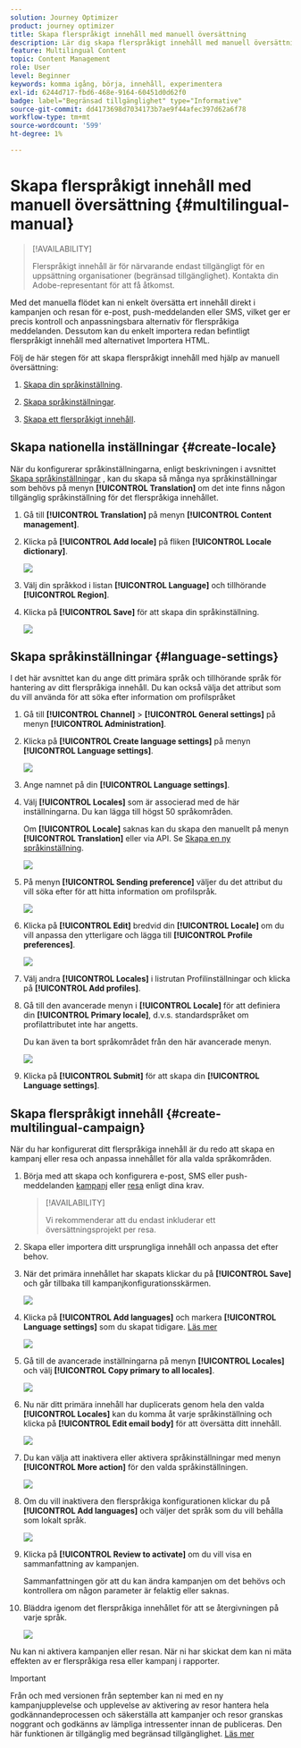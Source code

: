 ```yaml
---
solution: Journey Optimizer
product: journey optimizer
title: Skapa flerspråkigt innehåll med manuell översättning
description: Lär dig skapa flerspråkigt innehåll med manuell översättning i Journey Optimizer
feature: Multilingual Content
topic: Content Management
role: User
level: Beginner
keywords: komma igång, börja, innehåll, experimentera
exl-id: 6244d717-fbd6-468e-9164-60451d0d62f0
badge: label="Begränsad tillgänglighet" type="Informative"
source-git-commit: dd4173698d7034173b7ae9f44afec397d62a6f78
workflow-type: tm+mt
source-wordcount: '599'
ht-degree: 1%

---
```


# Skapa flerspråkigt innehåll med manuell översättning {#multilingual-manual}

>[!AVAILABILITY]
>
>Flerspråkigt innehåll är för närvarande endast tillgängligt för en uppsättning organisationer (begränsad tillgänglighet). Kontakta din Adobe-representant för att få åtkomst.

Med det manuella flödet kan ni enkelt översätta ert innehåll direkt i kampanjen och resan för e-post, push-meddelanden eller SMS, vilket ger er precis kontroll och anpassningsbara alternativ för flerspråkiga meddelanden. Dessutom kan du enkelt importera redan befintligt flerspråkigt innehåll med alternativet Importera HTML.

Följ de här stegen för att skapa flerspråkigt innehåll med hjälp av manuell översättning:

1. [Skapa din språkinställning](#create-locale).

1. [Skapa språkinställningar](#create-language-settings).

1. [Skapa ett flerspråkigt innehåll](#create-a-multilingual-campaign).

## Skapa nationella inställningar {#create-locale}

När du konfigurerar språkinställningarna, enligt beskrivningen i avsnittet [Skapa språkinställningar](#language-settings) , kan du skapa så många nya språkinställningar som behövs på menyn **[!UICONTROL Translation]** om det inte finns någon tillgänglig språkinställning för det flerspråkiga innehållet.

1. Gå till **[!UICONTROL Translation]** på menyn **[!UICONTROL Content management]**.

1. Klicka på **[!UICONTROL Add locale]** på fliken **[!UICONTROL Locale dictionary]**.

   ![](assets/locale_1.png)

1. Välj din språkkod i listan **[!UICONTROL Language]** och tillhörande **[!UICONTROL Region]**.

1. Klicka på **[!UICONTROL Save]** för att skapa din språkinställning.

   ![](assets/locale_2.png)

## Skapa språkinställningar {#language-settings}

I det här avsnittet kan du ange ditt primära språk och tillhörande språk för hantering av ditt flerspråkiga innehåll. Du kan också välja det attribut som du vill använda för att söka efter information om profilspråket

1. Gå till **[!UICONTROL Channel]** > **[!UICONTROL General settings]** på menyn **[!UICONTROL Administration]**.

1. Klicka på **[!UICONTROL Create language settings]** på menyn **[!UICONTROL Language settings]**.

   ![](assets/language_settings_1.png)

1. Ange namnet på din **[!UICONTROL Language settings]**.

1. Välj **[!UICONTROL Locales]** som är associerad med de här inställningarna. Du kan lägga till högst 50 språkområden.

   Om **[!UICONTROL Locale]** saknas kan du skapa den manuellt på menyn **[!UICONTROL Translation]** eller via API. Se [Skapa en ny språkinställning](#create-locale).

   ![](assets/multilingual-settings-2.png)

1. På menyn **[!UICONTROL Sending preference]** väljer du det attribut du vill söka efter för att hitta information om profilspråk.

   ![](assets/multilingual-settings-3.png)

1. Klicka på **[!UICONTROL Edit]** bredvid din **[!UICONTROL Locale]** om du vill anpassa den ytterligare och lägga till **[!UICONTROL Profile preferences]**.

   ![](assets/multilingual-settings-4.png)

1. Välj andra **[!UICONTROL Locales]** i listrutan Profilinställningar och klicka på **[!UICONTROL Add profiles]**.

1. Gå till den avancerade menyn i **[!UICONTROL Locale]** för att definiera din **[!UICONTROL Primary locale]**, d.v.s. standardspråket om profilattributet inte har angetts.

   Du kan även ta bort språkområdet från den här avancerade menyn.

   ![](assets/multilingual-settings-5.png)

1. Klicka på **[!UICONTROL Submit]** för att skapa din **[!UICONTROL Language settings]**.

<!--
1. Access the **[!UICONTROL channel configurations]** menu and create a new channel configuration or select an existing one.


1. In the **[!UICONTROL Header parameters]** section, select the **[!UICONTROL Enable multilingual]** option.

1. Select your **[!UICONTROL Locales dictionary]** and add as many as needed.
-->

## Skapa flerspråkigt innehåll {#create-multilingual-campaign}

När du har konfigurerat ditt flerspråkiga innehåll är du redo att skapa en kampanj eller resa och anpassa innehållet för alla valda språkområden.

1. Börja med att skapa och konfigurera e-post, SMS eller push-meddelanden [kampanj](../campaigns/create-campaign.md) eller [resa](../building-journeys/journeys-message.md) enligt dina krav.

   >[!AVAILABILITY]
   >
   >Vi rekommenderar att du endast inkluderar ett översättningsprojekt per resa.

1. Skapa eller importera ditt ursprungliga innehåll och anpassa det efter behov.

1. När det primära innehållet har skapats klickar du på **[!UICONTROL Save]** och går tillbaka till kampanjkonfigurationsskärmen.

   ![](assets/multilingual-campaign-2.png)

1. Klicka på **[!UICONTROL Add languages]** och markera **[!UICONTROL Language settings]** som du skapat tidigare. [Läs mer](#create-language-settings)

   ![](assets/multilingual-campaign-3.png)

1. Gå till de avancerade inställningarna på menyn **[!UICONTROL Locales]** och välj **[!UICONTROL Copy primary to all locales]**.

   ![](assets/multilingual-campaign-4.png)

1. Nu när ditt primära innehåll har duplicerats genom hela den valda **[!UICONTROL Locales]** kan du komma åt varje språkinställning och klicka på **[!UICONTROL Edit email body]** för att översätta ditt innehåll.

   ![](assets/multilingual-campaign-5.png)

1. Du kan välja att inaktivera eller aktivera språkinställningar med menyn **[!UICONTROL More action]** för den valda språkinställningen.

   ![](assets/multilingual-campaign-6.png)

1. Om du vill inaktivera den flerspråkiga konfigurationen klickar du på **[!UICONTROL Add languages]** och väljer det språk som du vill behålla som lokalt språk.

   ![](assets/multilingual-campaign-7.png)

1. Klicka på **[!UICONTROL Review to activate]** om du vill visa en sammanfattning av kampanjen.

   Sammanfattningen gör att du kan ändra kampanjen om det behövs och kontrollera om någon parameter är felaktig eller saknas.

1. Bläddra igenom det flerspråkiga innehållet för att se återgivningen på varje språk.

   ![](assets/multilingual-campaign-8.png)

Nu kan ni aktivera kampanjen eller resan. När ni har skickat dem kan ni mäta effekten av er flerspråkiga resa eller kampanj i rapporter.

>[!IMPORTANT]
>
>Från och med versionen från september kan ni med en ny kampanjupplevelse och upplevelse av aktivering av resor hantera hela godkännandeprocessen och säkerställa att kampanjer och resor granskas noggrant och godkänns av lämpliga intressenter innan de publiceras. Den här funktionen är tillgänglig med begränsad tillgänglighet. [Läs mer](../test-approve/gs-approval.md)

<!--
# Create a multilingual journey {#create-multilingual-journey}

1. Create your journey with a Delivery and personalize your content as needed.
1. From your delivery action, click Edit content.
1. Click Add languages.

-->
